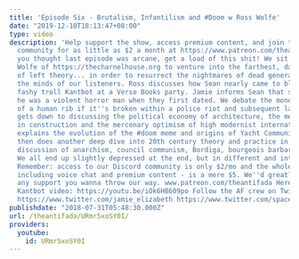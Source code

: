 ```yaml
---
title: 'Episode Six - Brutalism, Infantilism and #Doom w Ross Wolfe'
date: "2019-12-10T18:13:47+08:00"
type: video
description: 'Help support the show, access premium content, and join the Antifada
  community for as little as $2 a month at https://www.patreon.com/theantifada If
  you thought last episode was arcane, get a load of this shit! We sit down with Ross
  Wolfe of https://thecharnelhouse.org to venture into the farthest, darkest reaches
  of left theory... in order to resurrect the nightmares of dead generations within
  the minds of our listeners. Ross discusses how Sean nearly came to blows with famous
  fashy troll Kantbot at a Verso Books party. Jamie informs Sean that she thought
  he was a violent horror man when they first dated. We debate the monetary value
  of a human rib if it''s broken within a police riot and subsequent lawsuit. Crew
  gets down to discussing the political economy of architecture, the merits of grandiosity
  in construction and the mercenary optimism of high modernist internationalism. Ross
  explains the evolution of the #doom meme and origins of Yacht Communism. Antifada
  then does another deep dive into 20th century theory and practice in a wide-ranging
  discussion of anarchism, council communism, Bordiga, bourgeois barbarism and communization.
  We all end up slightly depressed at the end, but in different and interesting ways.
  Remember: access to our Discord community is only $2/mo and the whole package -
  including voice chat and premium content - is a mere $5. We''d greatly appreciate
  any support you wanna throw our way. www.patreon.com/theantifada Here''s the hilarious
  Kantbot video: https://youtu.be/iOk6HB609po Follow the AF crew on Twitter: https://www.twitter.com/the_antifada
  https://www.twitter.com/jamie_elizabeth https://www.twitter.com/spaceprole'
publishdate: "2018-07-31T05:48:30.000Z"
url: /theantifada/URmr5xoSY0I/
providers:
  youtube:
    id: URmr5xoSY0I
---
```

